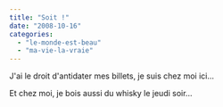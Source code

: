 ```yaml
---
title: "Soit !"
date: "2008-10-16"
categories: 
  - "le-monde-est-beau"
  - "ma-vie-la-vraie"
---
```


J'ai le droit d'antidater mes billets, je suis chez moi ici...

Et chez moi, je bois aussi du whisky le jeudi soir...
